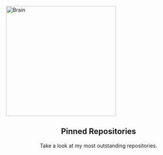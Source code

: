<img align="center" alt="Brain" width="300" src="http://gifimage.net/wp-content/uploads/2017/10/cerebro-gif-tumblr-3.gif">

<h2 align="center">Pinned Repositories</h2>
<p align="center">Take a look at my most outstanding repositories.</p>

